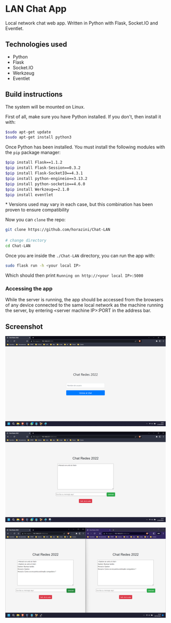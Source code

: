 
# LAN Chat App 

Local network chat web app. Written in Python with Flask, Socket.IO and Eventlet.

## Technologies used

- Python
- Flask
- Socket.IO
- Werkzeug
- Eventlet

## Build instructions

The system will be mounted on Linux. 

First of all, make sure you have Python installed. If you don't, then install it with:

```bash
$sudo apt-get update
$sudo apt-get install python3
```

Once Python has been installed. You must install the following modules with the `pip` package manager:

```bash
$pip install Flask==1.1.2
$pip install Flask-Session==0.3.2
$pip install Flask-SocketIO==4.3.1 
$pip install python-engineio==3.13.2 
$pip install python-socketio==4.6.0 
$pip install Werkzeug==2.1.0
$pip install eventlet
```

\* Versions used may vary in each case, but this combination has been proven to ensure compatibility

Now you can `clone` the repo:

```bash
git clone https://github.com/horazini/Chat-LAN

# change directory
cd Chat-LAN
```

Once you are inside the `./Chat-LAN` directory, you can run the app with:

```bash
sudo flask run -h <your local IP>

```

Which should then print ```Running on http://<your local IP>:5000``` 

### Accessing the app

While the server is running, the app should be accessed from the browsers of any device connected to the same local network as the machine running the server, by entering \<server machine IP>:PORT in the address bar.

## Screenshot 

![scr](Capturas/0.png)

![scr](Capturas/2.png)

![scr](Capturas/3.png)
